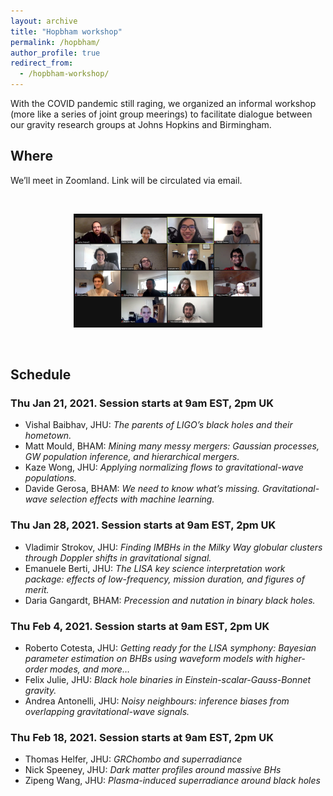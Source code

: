 ```yaml
---
layout: archive
title: "Hopbham workshop"
permalink: /hopbham/
author_profile: true
redirect_from:
  - /hopbham-workshop/
---
```



With the COVID pandemic still raging, we organized an informal workshop (more like a series of joint group meerings) to facilitate dialogue between our gravity research groups at Johns Hopkins and Birmingham.

## Where

We’ll meet in Zoomland. Link will be circulated via email.

<br>

<p style="text-align: center;">
  <img src="/images/hopbham_workshop.jpg" alt="Thuram workshop" style="max-width: 60%; height: auto;" />
</p>

<br>


## Schedule

### Thu Jan 21, 2021. Session starts at 9am EST, 2pm UK

- Vishal Baibhav, JHU: *The parents of LIGO’s black holes and their hometown.*
- Matt Mould, BHAM: *Mining many messy mergers: Gaussian processes, GW population inference, and hierarchical mergers.*
- Kaze Wong, JHU: *Applying normalizing flows to gravitational-wave populations.*
- Davide Gerosa, BHAM: *We need to know what’s missing. Gravitational-wave selection effects with machine learning.*

### Thu Jan 28, 2021. Session starts at 9am EST, 2pm UK

- Vladimir Strokov, JHU: *Finding IMBHs in the Milky Way globular clusters through Doppler shifts in gravitational signal.*
- Emanuele Berti, JHU: *The LISA key science interpretation work package: effects of low-frequency, mission duration, and figures of merit.*
- Daria Gangardt, BHAM: *Precession and nutation in binary black holes.*

### Thu Feb 4, 2021. Session starts at 9am EST, 2pm UK

- Roberto Cotesta, JHU: *Getting ready for the LISA symphony: Bayesian parameter estimation on BHBs using waveform models with higher-order modes, and more…*
- Felix Julie, JHU: *Black hole binaries in Einstein-scalar-Gauss-Bonnet gravity.*
- Andrea Antonelli, JHU: *Noisy neighbours: inference biases from overlapping gravitational-wave signals.*

### Thu Feb 18, 2021. Session starts at 9am EST, 2pm UK

- Thomas Helfer, JHU: *GRChombo and superradiance*
- Nick Speeney, JHU: *Dark matter profiles around massive BHs*
- Zipeng Wang, JHU: *Plasma-induced superradiance around black holes*
